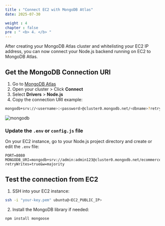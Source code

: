 ```yaml
---
title : "Connect EC2 with MongoDB Atlas"
date: 2025-07-30

weight : 4
chapter : false
pre : " <b> 4. </b> "
---
```


After creating your MongoDB Atlas cluster and whitelisting your EC2 IP address, you can now connect your Node.js backend running on EC2 to MongoDB Atlas.

## Get the MongoDB Connection URI

1. Go to [MongoDB Atlas](https://www.mongodb.com/cloud/atlas)
2. Open your cluster > Click **Connect**
3. Select **Drivers** > **Node.js**
4. Copy the connection URI example:

```bash
mongodb+srv://<username>:<password>@cluster0.mongodb.net/<dbname>?retryWrites=true&w=majority
````

![mongodb](/images/2.prerequisite/Db8.png)

### Update the `.env` or `config.js` file

On your EC2 instance, go to your Node.js project directory and create or edit the `.env` file:

```env
PORT=8080
MONGODB_URI=mongodb+srv://admin:admin123@cluster0.mongodb.net/ecommerce?retryWrites=true&w=majority
```


## Test the connection from EC2

1. SSH into your EC2 instance:

```bash
ssh -i "your-key.pem" ubuntu@<EC2_PUBLIC_IP>
```

2. Install the MongoDB library if needed:

```bash
npm install mongoose
```

